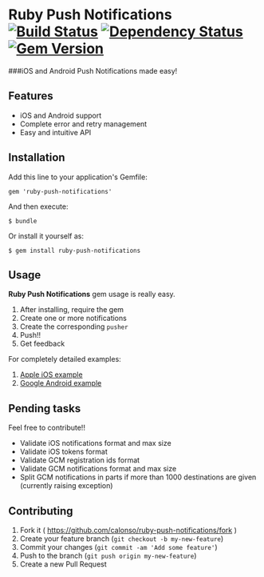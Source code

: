 # Ruby Push Notifications [![Build Status](https://travis-ci.org/calonso/ruby-push-notifications.svg)](https://travis-ci.org/calonso/ruby-push-notifications) [![Dependency Status](https://gemnasium.com/calonso/ruby-push-notifications.svg)](https://gemnasium.com/calonso/ruby-push-notifications) [![Gem Version](https://badge.fury.io/rb/ruby-push-notifications.svg)](http://badge.fury.io/rb/ruby-push-notifications)

###iOS and Android Push Notifications made easy!

## Features

* iOS and Android support
* Complete error and retry management
* Easy and intuitive API

## Installation

Add this line to your application's Gemfile:

    gem 'ruby-push-notifications'

And then execute:

    $ bundle

Or install it yourself as:

    $ gem install ruby-push-notifications

## Usage

**Ruby Push Notifications** gem usage is really easy.

1. After installing, require the gem
2. Create one or more notifications
3. Create the corresponding `pusher`
4. Push!!
5. Get feedback

For completely detailed examples:

1. [Apple iOS example](https://github.com/calonso/ruby-push-notifications/tree/master/examples/apns.rb)
2. [Google Android example](https://github.com/calonso/ruby-push-notifications/tree/master/examples/gcm.rb)

## Pending tasks

Feel free to contribute!!

* Validate iOS notifications format and max size
* Validate iOS tokens format
* Validate GCM registration ids format
* Validate GCM notifications format and max size
* Split GCM notifications in parts if more than 1000 destinations are given (currently raising exception)

## Contributing

1. Fork it ( https://github.com/calonso/ruby-push-notifications/fork )
2. Create your feature branch (`git checkout -b my-new-feature`)
3. Commit your changes (`git commit -am 'Add some feature'`)
4. Push to the branch (`git push origin my-new-feature`)
5. Create a new Pull Request
